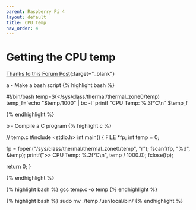 ```yaml
---
parent: Raspberry Pi 4
layout: default
title: CPU Temp
nav_order: 4
---
```


# Getting the CPU temp
[Thanks to this Forum Post][forum]{:target="_blank"}

a - Make a bash script
{% highlight bash %}

#!/bin/bash
temp=$(</sys/class/thermal/thermal_zone0/temp)
temp_f=`echo "$temp/1000" | bc -l`
printf "CPU Temp: %.3f°C\n"  $temp_f

{% endhighlight %}

b - Compile a C program
{% highlight c %}

// temp.c
#include <stdio.h>
int main() {
  FILE *fp;
  int temp = 0;
  
  fp = fopen("/sys/class/thermal/thermal_zone0/temp", "r");
  fscanf(fp, "%d", &temp);
  printf(">> CPU Temp: %.2f°C\n", temp / 1000.0);
  fclose(fp);
  
  return 0;
}

{% endhighlight %}

{% highlight bash %}
gcc temp.c -o temp
{% endhighlight %}

{% highlight bash %}
sudo mv ./temp /usr/local/bin/
{% endhighlight %}

[forum]: https://www.raspberrypi.org/forums/viewtopic.php?t=252115



